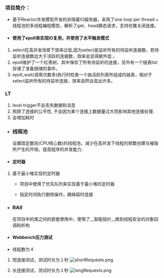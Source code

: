 ### 项目简介：
 - 基于Reactor并发模型开发的非阻塞IO服务器，采用了one loop per thread + 线程池的多线程编程模型，解析了get、head静态请求，支持优雅关闭连接。

- #### 使用了epoll来实现IO复用，并使用了水平触发模式
 1. select在高并发场景下效率过低,因为select是监听所有的待监听连接数，若待监听连接数远大于活跃的连接数，效率会显得额外低 。
 2. epoll维护了一个红黑树，其中保存了所有待监听的连接，另外有一个链表list存储了准备就绪的事件。
 3. epoll_wait(调用次数多)执行时检查一个由活跃列表所组成的链表，相对于select监听所有的待监听连接，效率自然会高出许多。

### LT
 1. level trigger不会丢失数据和消息
 2. 照顾了连接的公平性, 不会因为某个连接上数据量过大而影响其他连接处理.
 3. 会增加耗时
- ### 线程池
  设置固定数目(CPU核心数)的线程池，减少在高并发下线程的频繁创建与摧毁所产生的开销，提高程序的并发能力．

- #### 定时器
1. 基于最小堆实现的定时器
    - 项目中使用了优先队列来实现基于最小堆的定时器
 
    - 指定时间执行删除操作，踢掉超时连接

- ### RAII
  在项目中的类之间的嵌套使用中，使用了__智能指针__做到线程安全的对象回调和析构

- #### Webbench压力测试
- 线程数为４
1.  短连接测试，测试时长为１秒
![shortRequests.png](https://upload-images.jianshu.io/upload_images/569253-fd7f8a42a6c7f183.png?imageMogr2/auto-orient/strip%7CimageView2/2/w/1240)


2.  长连接测试，测试时长为１秒
![longRequests.png](https://upload-images.jianshu.io/upload_images/569253-88d9c214169b5624.png?imageMogr2/auto-orient/strip%7CimageView2/2/w/1240)


